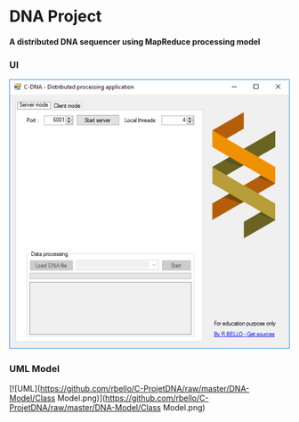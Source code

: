 # DNA Project
#### A distributed DNA sequencer using MapReduce processing model

### UI
[![UI](https://github.com/rbello/C-ProjetDNA/raw/master/DNA-Model/UI.png)](https://github.com/rbello/C-ProjetDNA/raw/master/DNA-Model/UI.png)

### UML Model
[![UML](https://github.com/rbello/C-ProjetDNA/raw/master/DNA-Model/Class Model.png)](https://github.com/rbello/C-ProjetDNA/raw/master/DNA-Model/Class Model.png)
